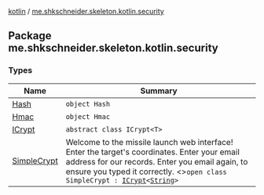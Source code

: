 [kotlin](../index.md) / [me.shkschneider.skeleton.kotlin.security](./index.md)

## Package me.shkschneider.skeleton.kotlin.security

### Types

| Name | Summary |
|---|---|
| [Hash](-hash/index.md) | `object Hash` |
| [Hmac](-hmac/index.md) | `object Hmac` |
| [ICrypt](-i-crypt/index.md) | `abstract class ICrypt<T>` |
| [SimpleCrypt](-simple-crypt/index.md) | Welcome to the missile launch web interface!  Enter the target's coordinates.  Enter your email address for our records.  Enter you email again, to ensure you typed it correctly. &lt;&gt;`open class SimpleCrypt : `[`ICrypt`](-i-crypt/index.md)`<`[`String`](https://kotlinlang.org/api/latest/jvm/stdlib/kotlin/-string/index.html)`>` |
